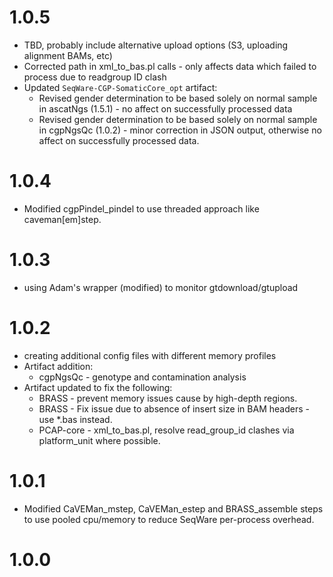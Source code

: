 # 1.0.5

* TBD, probably include alternative upload options (S3, uploading alignment BAMs, etc)
* Corrected path in xml_to_bas.pl calls - only affects data which failed to process due to readgroup ID clash
* Updated ``SeqWare-CGP-SomaticCore_opt`` artifact:
    * Revised gender determination to be based solely on normal sample in ascatNgs (1.5.1) - no affect on successfully processed data
    * Revised gender determination to be based solely on normal sample in cgpNgsQc (1.0.2) - minor correction in JSON output, otherwise no affect on successfully processed data.

# 1.0.4

* Modified cgpPindel_pindel to use threaded approach like caveman\[em\]step.

# 1.0.3

* using Adam's wrapper (modified) to monitor gtdownload/gtupload

# 1.0.2

* creating additional config files with different memory profiles
* Artifact addition:
    * cgpNgsQc - genotype and contamination analysis
* Artifact updated to fix the following:
    * BRASS - prevent memory issues cause by high-depth regions.
    * BRASS - Fix issue due to absence of insert size in BAM headers - use \*.bas instead.
    * PCAP-core - xml_to_bas.pl, resolve read_group_id clashes via platform_unit where possible.

# 1.0.1

* Modified CaVEMan_mstep, CaVEMan_estep and BRASS_assemble steps to use pooled cpu/memory to reduce SeqWare per-process overhead.

# 1.0.0
